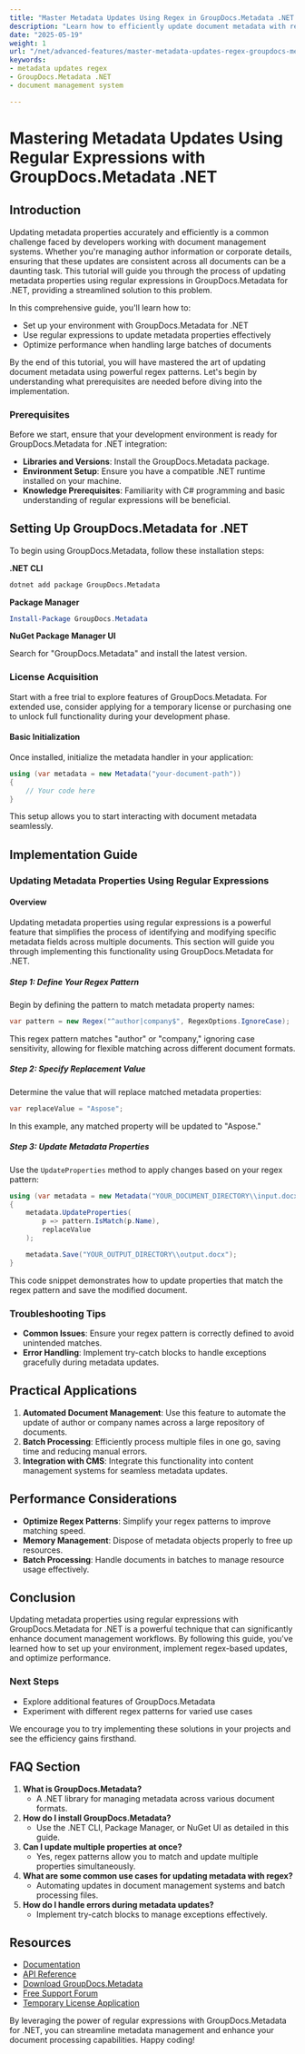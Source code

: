 ```yaml
---
title: "Master Metadata Updates Using Regex in GroupDocs.Metadata .NET for Advanced Document Management"
description: "Learn how to efficiently update document metadata with regex using GroupDocs.Metadata .NET. This guide covers setup, implementation, and performance optimization."
date: "2025-05-19"
weight: 1
url: "/net/advanced-features/master-metadata-updates-regex-groupdocs-metadata-net/"
keywords:
- metadata updates regex
- GroupDocs.Metadata .NET
- document management system

---
```



# Mastering Metadata Updates Using Regular Expressions with GroupDocs.Metadata .NET

## Introduction

Updating metadata properties accurately and efficiently is a common challenge faced by developers working with document management systems. Whether you're managing author information or corporate details, ensuring that these updates are consistent across all documents can be a daunting task. This tutorial will guide you through the process of updating metadata properties using regular expressions in GroupDocs.Metadata for .NET, providing a streamlined solution to this problem.

In this comprehensive guide, you'll learn how to:
- Set up your environment with GroupDocs.Metadata for .NET
- Use regular expressions to update metadata properties effectively
- Optimize performance when handling large batches of documents

By the end of this tutorial, you will have mastered the art of updating document metadata using powerful regex patterns. Let's begin by understanding what prerequisites are needed before diving into the implementation.

### Prerequisites

Before we start, ensure that your development environment is ready for GroupDocs.Metadata for .NET integration:
- **Libraries and Versions**: Install the GroupDocs.Metadata package.
- **Environment Setup**: Ensure you have a compatible .NET runtime installed on your machine.
- **Knowledge Prerequisites**: Familiarity with C# programming and basic understanding of regular expressions will be beneficial.

## Setting Up GroupDocs.Metadata for .NET

To begin using GroupDocs.Metadata, follow these installation steps:

**.NET CLI**

```bash
dotnet add package GroupDocs.Metadata
```

**Package Manager**

```powershell
Install-Package GroupDocs.Metadata
```

**NuGet Package Manager UI**

Search for "GroupDocs.Metadata" and install the latest version.

### License Acquisition

Start with a free trial to explore features of GroupDocs.Metadata. For extended use, consider applying for a temporary license or purchasing one to unlock full functionality during your development phase.

#### Basic Initialization

Once installed, initialize the metadata handler in your application:

```csharp
using (var metadata = new Metadata("your-document-path"))
{
    // Your code here
}
```

This setup allows you to start interacting with document metadata seamlessly.

## Implementation Guide

### Updating Metadata Properties Using Regular Expressions

#### Overview

Updating metadata properties using regular expressions is a powerful feature that simplifies the process of identifying and modifying specific metadata fields across multiple documents. This section will guide you through implementing this functionality using GroupDocs.Metadata for .NET.

##### Step 1: Define Your Regex Pattern

Begin by defining the pattern to match metadata property names:

```csharp
var pattern = new Regex("^author|company$", RegexOptions.IgnoreCase);
```

This regex pattern matches "author" or "company," ignoring case sensitivity, allowing for flexible matching across different document formats.

##### Step 2: Specify Replacement Value

Determine the value that will replace matched metadata properties:

```csharp
var replaceValue = "Aspose";
```

In this example, any matched property will be updated to "Aspose."

##### Step 3: Update Metadata Properties

Use the `UpdateProperties` method to apply changes based on your regex pattern:

```csharp
using (var metadata = new Metadata("YOUR_DOCUMENT_DIRECTORY\\input.docx"))
{
    metadata.UpdateProperties(
        p => pattern.IsMatch(p.Name), 
        replaceValue
    );

    metadata.Save("YOUR_OUTPUT_DIRECTORY\\output.docx");
}
```

This code snippet demonstrates how to update properties that match the regex pattern and save the modified document.

### Troubleshooting Tips

- **Common Issues**: Ensure your regex pattern is correctly defined to avoid unintended matches.
- **Error Handling**: Implement try-catch blocks to handle exceptions gracefully during metadata updates.

## Practical Applications

1. **Automated Document Management**: Use this feature to automate the update of author or company names across a large repository of documents.
2. **Batch Processing**: Efficiently process multiple files in one go, saving time and reducing manual errors.
3. **Integration with CMS**: Integrate this functionality into content management systems for seamless metadata updates.

## Performance Considerations

- **Optimize Regex Patterns**: Simplify your regex patterns to improve matching speed.
- **Memory Management**: Dispose of metadata objects properly to free up resources.
- **Batch Processing**: Handle documents in batches to manage resource usage effectively.

## Conclusion

Updating metadata properties using regular expressions with GroupDocs.Metadata for .NET is a powerful technique that can significantly enhance document management workflows. By following this guide, you've learned how to set up your environment, implement regex-based updates, and optimize performance.

### Next Steps

- Explore additional features of GroupDocs.Metadata
- Experiment with different regex patterns for varied use cases

We encourage you to try implementing these solutions in your projects and see the efficiency gains firsthand.

## FAQ Section

1. **What is GroupDocs.Metadata?**
   - A .NET library for managing metadata across various document formats.
2. **How do I install GroupDocs.Metadata?**
   - Use the .NET CLI, Package Manager, or NuGet UI as detailed in this guide.
3. **Can I update multiple properties at once?**
   - Yes, regex patterns allow you to match and update multiple properties simultaneously.
4. **What are some common use cases for updating metadata with regex?**
   - Automating updates in document management systems and batch processing files.
5. **How do I handle errors during metadata updates?**
   - Implement try-catch blocks to manage exceptions effectively.

## Resources

- [Documentation](https://docs.groupdocs.com/metadata/net/)
- [API Reference](https://reference.groupdocs.com/metadata/net/)
- [Download GroupDocs.Metadata](https://releases.groupdocs.com/metadata/net/)
- [Free Support Forum](https://forum.groupdocs.com/c/metadata/)
- [Temporary License Application](https://purchase.groupdocs.com/temporary-license/)

By leveraging the power of regular expressions with GroupDocs.Metadata for .NET, you can streamline metadata management and enhance your document processing capabilities. Happy coding!

